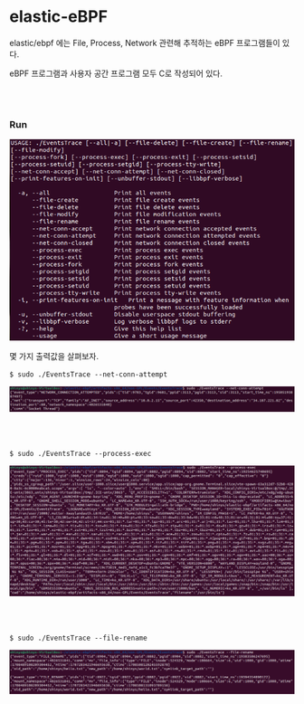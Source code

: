 # elastic-eBPF

elastic/ebpf 에는 File, Process, Network 관련해 추적하는 eBPF 프로그램들이 있다.

eBPF 프로그램과 사용자 공간 프로그램 모두 C로 작성되어 있다.

<br></br>

### Run

<img src="../../.picture/elastic-man.PNG" />

몇 가지 출력값을 살펴보자.

```
$ sudo ./EventsTrace --net-conn-attempt
```
<img src="../../.picture/elastic--net-conn-attempt-출력화면.PNG" />

<br></br>

```
$ sudo ./EventsTrace --process-exec
```
<img src="../../.picture/elastic--process-exec-출력화면.PNG" />

<br></br>

```
$ sudo ./EventsTrace --file-rename
```
<img src="../../.picture/elastic-file-rename-출력화면.PNG" />
